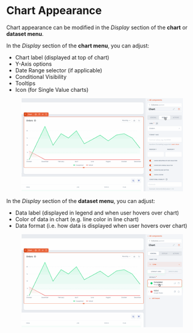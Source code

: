 # Chart Appearance

Chart appearance can be modified in the _Display_ section of the **chart** or **dataset menu**.

In the _Display_ section of the **chart menu**, you can adjust:

* Chart label (displayed at top of chart)
* Y-Axis options
* Date Range selector (if applicable)
* Conditional Visibility
* Tooltips
* Icon (for Single Value charts)

<figure><img src="../../../../../.gitbook/assets/Untitled19 (2).gif" alt=""><figcaption></figcaption></figure>

In the _Display_ section of the **dataset menu**, you can adjust:

* Data label (displayed in legend and when user hovers over chart)
* Color of data in chart (e.g. line color in line chart)
* Data format (i.e. how data is displayed when user hovers over chart)

<figure><img src="../../../../../.gitbook/assets/Untitled19 (4).gif" alt=""><figcaption></figcaption></figure>
